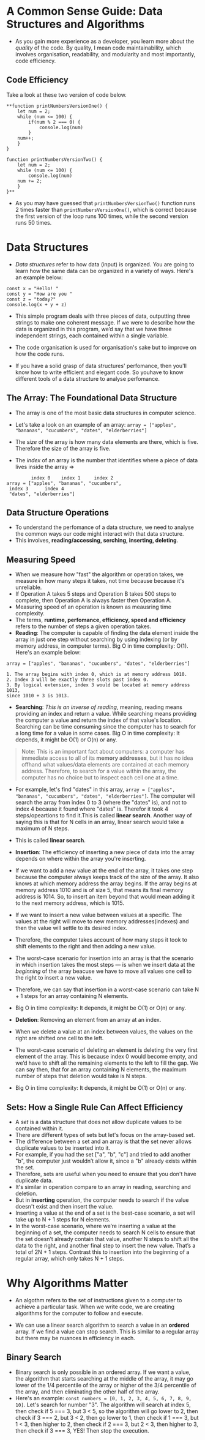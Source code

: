 # A Common Sense Guide: Data Structures and Algorithms

- As you gain more experience as a developer, you learn more about the _*quality*_ of the code. By quality, I mean code maintainability, which involves organisation, readability, and modularity and most importantly, code efficiency.

<h2>Code Efficiency</h2>

Take a look at these two version of code below.

```
**function printNumbersVersionOne() {
    let num = 2;
    while (num <= 100) {
        if(num % 2 === 0) {
            console.log(num)
        }
    num++;
    }
}
```

```
function printNumbersVersionTwo() {
    let num = 2;
    while (num <= 100) {
        console.log(num)
    num += 2;
    }
}**
```

- As you may have guessed that `printNumbersVersionTwo()` function runs 2 times faster than `printNumbersVersionOne()`, which is correct because the first version of the loop runs 100 times, while the second version runs 50 times.

<h1>Data Structures</h1>

- _Data structures_ refer to how data (input) is organized. You are going to learn how the
  same data can be organized in a variety of ways. Here's an example below:

```
const x = "Hello! "
const y = "How are you "
const z = "today?"
console.log(x + y + z)
```

- This simple program deals with three pieces of data, outputting three strings to make one coherent message. If we were to describe how the data is organized in this program, we’d say that we have three independent strings, each contained within a single variable.

- The code organisation is used for organisation's sake but to improve on how the code runs.
- If you have a solid grasp of data structures' perfomance, then you'll know how to write efficient and elegant code. So youhave to know different tools of a data structure to analyse perfomance.

<h2>The Array: The Foundational Data Structure</h2>

- The array is one of the most basic data structures in computer science.

- Let's take a look on an example of an array: `array = ["apples", "bananas", "cucumbers", "dates", "elderberries"]`
- The _size_ of the array is how many data elements are there, which is five. Therefore the size of the array is five.
- The _index_ of an array is the number that identifies where a piece of data lives
  inside the array =>

```
         index 0    index 1     index 2
array = ["apples", "bananas", "cucumbers",
 index 3      index 4
 "dates", "elderberries"]
```

<h2>Data Structure Operations</h2>

- To understand the perfomance of a data structure, we need to analyse the common ways our code might interact with that data structure.
- This involves, **reading/accessing, serching, inserting, deleting**.

<h2>Measuring Speed</h2>

- When we measure how "fast" the algorithm or operation takes, we measure in how many steps it takes, not time because because it's unreliable.
- If Operation A takes 5 steps and Operation B takes 500 steps to complete, then Operation A is always faster then Operation A.
- Measuring speed of an operation is known as meausring time complexity.
- The terms, **runtime, perfomance, efficiency, speed and efficiency** refers to the number of steps a given operation takes.
- **Reading**: The computer is capable of finding the data element inside the array in just one step without searching by using indexing (or by memory address, in computer terms). Big O in time complexity: O(1). Here's an example below:

`array = ["apples", "bananas", "cucumbers", "dates", "elderberries"]`

```
1. The array begins with index 0, which is at memory address 1010.
2. Index 3 will be exactly three slots past index 0.
3. By logical extension, index 3 would be located at memory address 1013,
since 1010 + 3 is 1013.
```

- **Searching**: _This is an inverse of reading_, meaning, reading means providing an index and return a value. While searching means providing the computer a value and return the index of that value's location. Searching can be time consuming since the computer has to search for a long time for a value in some cases. Big O in time complexity: It depends, it might be O(1) or O(n) or any.

> Note: This is an important fact about computers: a computer has immediate access to all of its **memory addresses**, but it has no idea offhand what values/data elements are contained at each memory address. Therefore, to search for a value within the array, the computer has no choice but to inspect each cell one at a time.

- For example, let's find "dates" in this array, `array = ["apples", "bananas", "cucumbers", "dates", "elderberries"]`. The computer will search the array from index 0 to 3 (where the "dates" is), and not to index 4 because it found where "dates" is. Therefor it took 4 steps/opeartions to find it.This is called **linear search**. Another way of saying this is that for N cells in an array, linear search would take a maximum of N steps.
- This is called **linear search**.

- **Insertion**: The efficiency of inserting a new piece of data into the array depends on where within the array you're inserting.
- If we want to add a new value at the end of the array, it takes one step because the computer always keeps track of the size of the array. It also knows at which memory address the array begins. If the array begins at memory address 1010 and is of size 5, that means its final memory address is 1014. So, to insert an item beyond that would mean adding it to the next memory address, which is 1015.
- If we want to insert a new value between values at a specific. The values at the right will move to new memory addresses(indexes) and then the value will settle to its desired index.
- Therefore, the computer takes account of how many steps it took to shift elements to the right and then adding a new value.
- The worst-case scenario for insertion into an array is that the scenario in which insertion takes the most steps — is when we insert data at the _beginning_ of the array beacuse we have to move all values one cell to the right to insert a new value.
- Therefore, we can say that insertion in a worst-case scenario can take N + 1 steps for an array containing N elements.
- Big O in time complexity: It depends, it might be O(1) or O(n) or any.

- **Deletion**: Removing an element from an array at an index.
- When we delete a value at an index between values, the values on the right are shifted one cell to the left.
- The worst-case scenario of deleting an element is deleting the very first element of the array. This is because index 0 would become empty, and we’d have to shift all the remaining elements to the left to fill the gap. We can say then, that for an array containing N elements, the maximum number of steps that deletion would take is N steps.
- Big O in time complexity: It depends, it might be O(1) or O(n) or any.

<h2>Sets: How a Single Rule Can Affect Efficiency</h2>

- A _set_ is a data structure that does not allow duplicate values to be contained within it.
- There are different types of sets but let's focus on the array-based set.
- The difference between a set and an array is that the set never allows duplicate values to be inserted into it.
- For example, if you had the set ["a", "b", "c"] and tried to add another "b", the computer just wouldn’t allow it, since a "b" already exists within the set.
- Therefore, sets are useful when you need to ensure that you don't have duplicate data.
- It's similar in operation compare to an array in reading, searching and deletion.
- But in **inserting** operation, the computer needs to search if the value doesn't exist and then insert the value.
- Inserting a value at the end of a set is the best-case scenario, a set will take up to N + 1 steps for N elements.
- In the worst-case scenario, where we’re inserting a value at the beginning of a set, the computer needs to search N cells to ensure that the set doesn’t already contain that value, another N steps to shift all the data to the right, and another final step to insert the new value. That’s a total of 2N + 1 steps. Contrast this to insertion into the beginning of a regular array, which only takes N + 1 steps.

<h1>Why Algorithms Matter</h1>

- An algothm refers to the set of instructions given to a computer to achieve a particular task. When we write code, we are creating algorithms for the computer to follow and execute.

- We can use a linear search algorithm to search a value in an **ordered** array. If we find a value can stop search. This is similar to a regular array but there may be nuances in efficiency in each.

<h2>Binary Search</h2>

- Binary search is only possible in an ordered array. If we want a value, the algorithm that starts searching at the middle of the array, it may go lower of the 1/4 percentile of the array or higher of the 3/4 percentile of the array, and then eliminating the other half of the array.
- Here's an example: `const numbers = [0, 1, 2, 3, 4, 5, 6, 7, 8, 9, 10]`. Let's search for number "3". The algorithm will search at index 5, then check if 5 === 3, but 3 < 5, so the algorithm will go lower to 2, then check if 3 === 2, but 3 < 2, then go lower to 1, then check if 1 === 3, but 1 < 3, then higher to 2, then check if 2 === 3, but 2 < 3, then higher to 3, then check if 3 === 3, YES! Then stop the execution.
